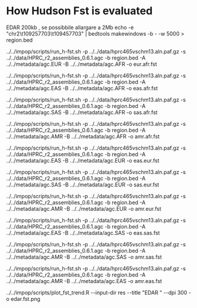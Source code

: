 # How Hudson Fst is evaluated


EDAR 200kb , se possibbile allargare a 2Mb 
 echo -e "chr2\t109257703\t109457703" |  bedtools makewindows -b - -w 5000 > region.bed 

../../impop/scripts/run_h-fst.sh  -p ../../data/hprc465vschm13.aln.paf.gz -s ../../data/HPRC_r2_assemblies_0.6.1.agc  -b region.bed -A ../../metadata/agc.EUR   -B ../../metadata/agc.AFR  -o eur.afr.fst

../../impop/scripts/run_h-fst.sh  -p ../../data/hprc465vschm13.aln.paf.gz -s ../../data/HPRC_r2_assemblies_0.6.1.agc  -b region.bed -A ../../metadata/agc.EAS   -B ../../metadata/agc.AFR  -o eas.afr.fst

../../impop/scripts/run_h-fst.sh  -p ../../data/hprc465vschm13.aln.paf.gz -s ../../data/HPRC_r2_assemblies_0.6.1.agc  -b region.bed -A ../../metadata/agc.SAS   -B ../../metadata/agc.AFR  -o sas.afr.fst

../../impop/scripts/run_h-fst.sh  -p ../../data/hprc465vschm13.aln.paf.gz -s ../../data/HPRC_r2_assemblies_0.6.1.agc  -b region.bed -A ../../metadata/agc.AMR   -B ../../metadata/agc.AFR  -o amr.afr.fst

../../impop/scripts/run_h-fst.sh  -p ../../data/hprc465vschm13.aln.paf.gz -s ../../data/HPRC_r2_assemblies_0.6.1.agc  -b region.bed -A ../../metadata/agc.EAS   -B ../../metadata/agc.EUR  -o eas.eur.fst

../../impop/scripts/run_h-fst.sh  -p ../../data/hprc465vschm13.aln.paf.gz -s ../../data/HPRC_r2_assemblies_0.6.1.agc  -b region.bed -A ../../metadata/agc.SAS   -B ../../metadata/agc.EUR  -o sas.eur.fst


../../impop/scripts/run_h-fst.sh  -p ../../data/hprc465vschm13.aln.paf.gz -s ../../data/HPRC_r2_assemblies_0.6.1.agc  -b region.bed -A ../../metadata/agc.AMR   -B ../../metadata/agc.EUR  -o amr.eur.fst

../../impop/scripts/run_h-fst.sh  -p ../../data/hprc465vschm13.aln.paf.gz -s ../../data/HPRC_r2_assemblies_0.6.1.agc  -b region.bed -A ../../metadata/agc.EAS   -B ../../metadata/agc.SAS  -o eas.sas.fst

../../impop/scripts/run_h-fst.sh  -p ../../data/hprc465vschm13.aln.paf.gz -s ../../data/HPRC_r2_assemblies_0.6.1.agc  -b region.bed -A ../../metadata/agc.AMR   -B ../../metadata/agc.SAS  -o amr.sas.fst

../../impop/scripts/run_h-fst.sh  -p ../../data/hprc465vschm13.aln.paf.gz -s ../../data/HPRC_r2_assemblies_0.6.1.agc  -b region.bed -A ../../metadata/agc.AMR   -B ../../metadata/agc.EAS  -o amr.eas.fst


 ../../impop/scripts/plot_fst_trend.R --input-dir res  --title "EDAR " --dpi 300 -o edar.fst.png
